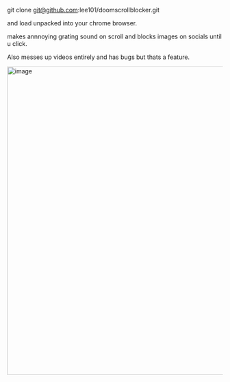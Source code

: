 git clone git@github.com:lee101/doomscrollblocker.git 

and load unpacked into your chrome browser.

makes annnoying grating sound on scroll and blocks images on socials until u click.

Also messes up videos entirely and has bugs but thats a feature.

<img width="553" height="719" alt="image" src="https://github.com/user-attachments/assets/743b7db2-1c0f-473d-b74c-ec3800f8ba5e" />
